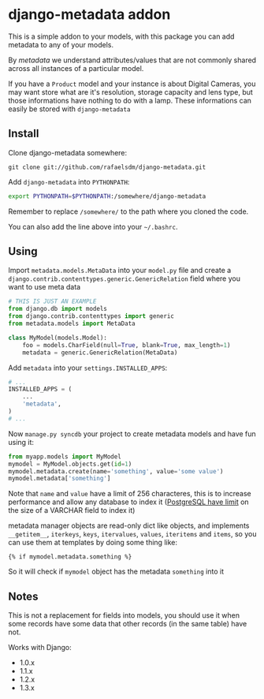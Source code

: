 # django-metadata addon

This is a simple addon to your models, with this package you can add metadata to any of your models.

By *metadata* we understand attributes/values that are not commonly shared across all instances of a particular model.

If you have a `Product` model and your instance is about Digital Cameras, you may want store what are it's resolution, storage capacity and lens type, but those informations have nothing to do with a lamp. These informations can easily be stored with `django-metadata`


## Install

Clone django-metadata somewhere:

`git clone git://github.com/rafaelsdm/django-metadata.git`


Add `django-metadata` into `PYTHONPATH`:
```bash
export PYTHONPATH=$PYTHONPATH:/somewhere/django-metadata
```

Remember to replace `/somewhere/` to the path where you cloned the code.

You can also add the line above into your `~/.bashrc`.

## Using

Import `metadata.models.MetaData` into your `model.py` file and create a `django.contrib.contenttypes.generic.GenericRelation` field where you want to use meta data

```python
# THIS IS JUST AN EXAMPLE
from django.db import models
from django.contrib.contenttypes import generic
from metadata.models import MetaData

class MyModel(models.Model):
    foo = models.CharField(null=True, blank=True, max_length=1)
    metadata = generic.GenericRelation(MetaData)

```

Add `metadata` into your `settings.INSTALLED_APPS`:

```python
# ...
INSTALLED_APPS = (
    ...
    'metadata',
)
# ...
```

Now `manage.py syncdb` your project to create metadata models and have fun using it:

```python
from myapp.models import MyModel
mymodel = MyModel.objects.get(id=1)
mymodel.metadata.create(name='something', value='some value')
mymodel.metadata['something']
```

Note that `name` and `value` have a limit of 256 characteres, this is to increase performance and allow any database to index it ([PostgreSQL have limit](http://wiki.postgresql.org/wiki/FAQ#What_is_the_maximum_size_for_a_row.2C_a_table.2C_and_a_database.3F) on the size of a VARCHAR field to index it)

metadata manager objects are read-only dict like objects, and implements `__getitem__`, `iterkeys`, `keys`, `itervalues`, `values`, `iteritems` and `items`, so you can use them at templates by doing some thing like:
```
{% if mymodel.metadata.something %}
```
So it will check if `mymodel` object has the metadata `something` into it

## Notes

This is not a replacement for fields into models, you should use it when some records have some data that other records (in the same table) have not.

Works with Django:
 * 1.0.x
 * 1.1.x
 * 1.2.x
 * 1.3.x
